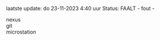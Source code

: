 laatste update: 
do 23-11-2023  4:40   uur 
Status: FAALT - fout - 
<div class="service R">nexus</div><div class="service R">git</div><div class="service R">microstation</div>